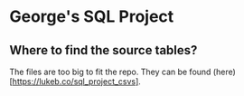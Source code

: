 # George's SQL Project

## Where to find the source tables?
The files are too big to fit the repo. They can be found (here)[https://lukeb.co/sql_project_csvs].
